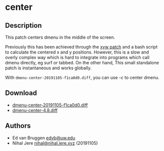 center
======

Description
-----------
This patch centers dmenu in the middle of the screen.

Previously this has been achieved through the [xyw
patch](//tools.suckless.org/dmenu/patches/xyw) and a bash script to calculate
the centered x and y positions. However, this is a slow and overly complex way
which is hard to integrate into programs which call dmenu directly, eg surf or
tabbed. On the other hand, This small standalone patch is instantaneous and
works globally.

With `dmenu-center-20191105-f1ca0d0.diff`, you can use _-c_ to center dmenu.

Download
--------
* [dmenu-center-20191105-f1ca0d0.diff](dmenu-center-20191105-f1ca0d0.diff)
* [dmenu-center-4.8.diff](dmenu-center-4.8.diff)

Authors
-------
* Ed van Bruggen <edvb@uw.edu>
* Nihal Jere <nihal@nihal.jere.xyz> (20191105)
